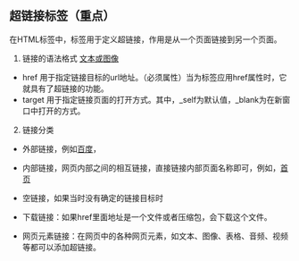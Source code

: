 ## 超链接标签（重点）
在HTML标签中，<a>标签用于定义超链接，作用是从一个页面链接到另一个页面。

1. 链接的语法格式
<a href="跳转目标" target="目标窗口的弹出方式">文本或图像</a>
- href  用于指定链接目标的url地址。（必须属性）当为标签应用href属性时，它就具有了超链接的功能。
- target  用于指定链接页面的打开方式。其中，_self为默认值，_blank为在新窗口中打开的方式。

2. 链接分类
- 外部链接，例如<a href="http://www.baidu.com">百度</a>，

- 内部链接，网页内部之间的相互链接，直接链接内部页面名称即可，例如，<a href="index.html">首页</a>
  
- 空链接，如果当时没有确定的链接目标时
  <a href="#"></a>

- 下载链接：如果href里面地址是一个文件或者压缩包，会下载这个文件。

- 网页元素链接：在网页中的各种网页元素，如文本、图像、表格、音频、视频等都可以添加超链接。